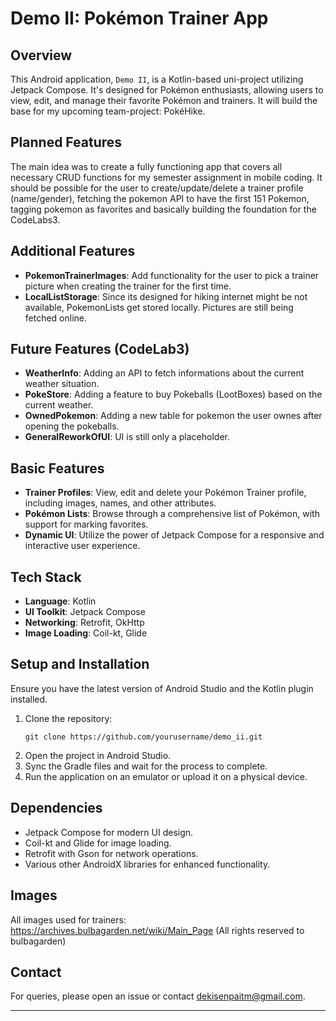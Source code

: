 # Demo II: Pokémon Trainer App

## Overview
This Android application, `Demo II`, is a Kotlin-based uni-project utilizing Jetpack Compose. It's designed for Pokémon enthusiasts, allowing users to view, edit, and manage their favorite Pokémon and trainers. It will build the base for my upcoming team-project: PokéHike.

## Planned Features
The main idea was to create a fully functioning app that covers all necessary CRUD functions for my semester assignment in mobile coding. It should be possible for the user to create/update/delete a trainer profile (name/gender), fetching the pokemon API to have the first 151 Pokemon,
tagging pokemon as favorites and basically building the foundation for the CodeLabs3.

## Additional Features
- **PokemonTrainerImages**: Add functionality for the user to pick a trainer picture when creating the trainer for the first time.
- **LocalListStorage**: Since its designed for hiking internet might be not available, PokemonLists get stored locally. Pictures are still being fetched online.

## Future Features (CodeLab3)
- **WeatherInfo**: Adding an API to fetch informations about the current weather situation.
- **PokeStore**: Adding a feature to buy Pokeballs (LootBoxes) based on the current weather.
- **OwnedPokemon**: Adding a new table for pokemon the user ownes after opening the pokeballs.
- **GeneralReworkOfUI**: UI is still only a placeholder.

## Basic Features
- **Trainer Profiles**: View, edit and delete your Pokémon Trainer profile, including images, names, and other attributes.
- **Pokémon Lists**: Browse through a comprehensive list of Pokémon, with support for marking favorites.
- **Dynamic UI**: Utilize the power of Jetpack Compose for a responsive and interactive user experience.

## Tech Stack
- **Language**: Kotlin
- **UI Toolkit**: Jetpack Compose
- **Networking**: Retrofit, OkHttp
- **Image Loading**: Coil-kt, Glide

## Setup and Installation
Ensure you have the latest version of Android Studio and the Kotlin plugin installed.

1. Clone the repository:
   ```
   git clone https://github.com/yourusername/demo_ii.git
   ```
2. Open the project in Android Studio.
3. Sync the Gradle files and wait for the process to complete.
4. Run the application on an emulator or upload it on a physical device.

## Dependencies
- Jetpack Compose for modern UI design.
- Coil-kt and Glide for image loading.
- Retrofit with Gson for network operations.
- Various other AndroidX libraries for enhanced functionality.

## Images
All images used for trainers:
https://archives.bulbagarden.net/wiki/Main_Page
(All rights reserved to bulbagarden)

## Contact
For queries, please open an issue or contact dekisenpaitm@gmail.com.

---
